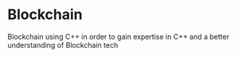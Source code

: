 # Blockchain
Blockchain using C++ in order to gain expertise in C++ and a better understanding of Blockchain tech
